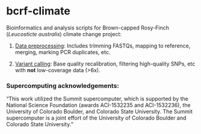 # bcrf-climate

Bioinformatics and analysis scripts for Brown-capped Rosy-Finch (*Leucosticte australis*) climate change project:

1.  [Data preprocessing](https://github.com/mgdesaix/bcrf-climate/blob/master/01_Preprocessing/Preprocessing.md): Includes trimming FASTQs, mapping to reference, merging, marking PCR duplicates, etc.

2.  [Variant calling](https://github.com/mgdesaix/bcrf-climate/blob/master/02_VariantCalling/Variants.md): Base quality recalibration, filtering high-quality SNPs, etc with **not** low-coverage data (>6x). 


### Supercomputing acknowledgements:

“This work utilized the Summit supercomputer, which is supported by the National Science Foundation (awards ACI-1532235 and ACI-1532236), the University of Colorado Boulder, and Colorado State University. The Summit supercomputer is a joint effort of the University of Colorado Boulder and Colorado State University.”